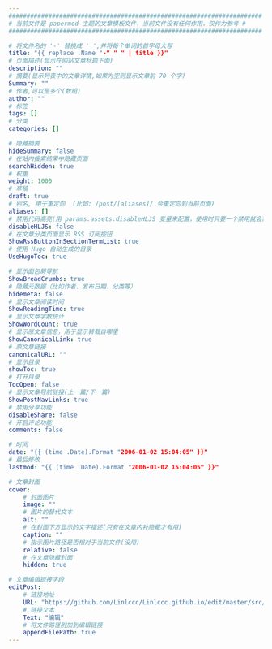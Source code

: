 ```yaml
---
######################################################################
# 当前文件是 papermod 主题的文章模板文件，当前文件没有任何作用，仅作为参考 #
######################################################################

# 将文件名的 '-' 替换成 ' ',并将每个单词的首字母大写
title: "{{ replace .Name "-" " " | title }}"
# 页面描述(显示在网站文章标题下面)
description: ""
# 摘要(显示列表中的文章详情,如果为空则显示文章前 70 个字)
Summary: ""
# 作者,可以是多个(数组)
author: ""
# 标签
tags: []
# 分类
categories: []

# 隐藏摘要
hideSummary: false
# 在站内搜索结果中隐藏页面
searchHidden: true
# 权重
weight: 1000
# 草稿
draft: true
# 别名, 用于重定向  (比如: /post/[aliases]/ 会重定向到当前页面)
aliases: []
# 禁用代码高亮(用 params.assets.disableHLJS 变量来配置，使用时只要一个禁用就会禁用)
disableHLJS: false
# 在文章分类页面显示 RSS 订阅按钮
ShowRssButtonInSectionTermList: true
# 使用 Hugo 自动生成的目录
UseHugoToc: true

# 显示面包屑导航
ShowBreadCrumbs: true
# 隐藏元数据（比如作者、发布日期、分类等）
hidemeta: false
# 显示文章阅读时间
ShowReadingTime: true
# 显示文章字数统计
ShowWordCount: true
# 显示原文章信息，用于显示转载自哪里
ShowCanonicalLink: true
# 原文章链接
canonicalURL: ""
# 显示目录
showToc: true
# 打开目录
TocOpen: false
# 显示文章导航链接(上一篇/下一篇)
ShowPostNavLinks: true
# 禁用分享功能
disableShare: false
# 开启评论功能
comments: false

# 时间
date: "{{ (time .Date).Format "2006-01-02 15:04:05" }}"
# 最后修改
lastmod: "{{ (time .Date).Format "2006-01-02 15:04:05" }}"

# 文章封面
cover:
    # 封面图片
    image: ""
    # 图片的替代文本
    alt: ""
    # 在封面下方显示的文字描述(只有在文章内补隐藏才有用)
    caption: ""
    # 指示图片路径是否相对于当前文件(没用)
    relative: false
    # 在文章隐藏封面
    hidden: true

# 文章编辑链接字段
editPost:
    # 链接地址
    URL: "https://github.com/Linlccc/Linlccc.github.io/edit/master/src/content/"
    # 链接文本
    Text: "编辑"
    # 将文件路径附加到编辑链接
    appendFilePath: true
---
```

